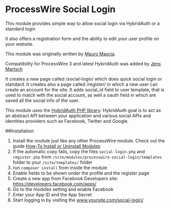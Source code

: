 ProcessWire Social Login
==================

This module provides simple way to allow social login via HybridAuth or a standard login

It also offers a registration form and the ability to edit your user profile on your website.

This module was originally written by [Mauro Mascia](https://bitbucket.org/mauro_mascia/processwire-social-login).

Compatibility for ProcessWire 3 and latest HybridAuth was added by [Jens Martsch](https://github.com/jmartsch/processwire-social-login)


It creates a new page called /social-login/ which does quick social login or standard.
It creates also a page called /register/ in which a new user can create an account for the site.
It adds social_id field to user template, that is used to match with the social account,
as well a oauth field in which are saved all the social info of the user. 

This module uses the [HybridAuth PHP library](https://github.com/hybridauth/hybridauth):
HybridAuth goal is to act as an abstract API between your application and various
social APIs and identities providers such as Facebook, Twitter and Google.


##Installation

1. Install the module just like any other ProcessWire module. Check out the guide [How-To Install or Uninstall Modules](http://modules.processwire.com/install-uninstall/)
2. If the automatic copy fails, copy the files `social-login.php` and `register.php` from `/site/modules/processwire-social-login/templates` folder to your `/site/templates/` folder
3. run `composer install` from inside the module
3. Enable fields to be shown under the profile and the register page
4. Create a new app from Facebook Developers site: https://developers.facebook.com/apps/
5. Go to the modules setting and enable Facebook 
6. Enter your App ID and the App Secret
6. Start logging in by visiting the www.yoursite.com/social-login/